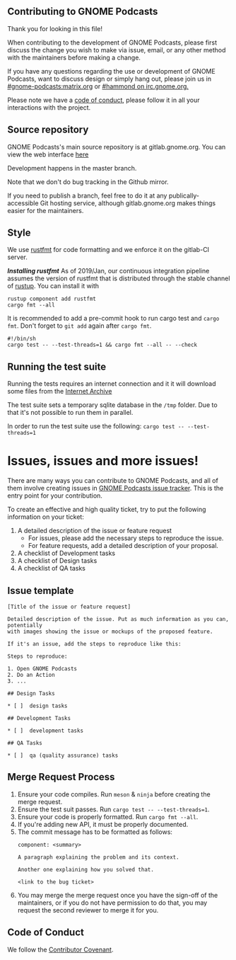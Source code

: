 ## Contributing to GNOME Podcasts

Thank you for looking in this file!

When contributing to the development of GNOME Podcasts, please first discuss the change you wish to make via issue, email, or any other method with the maintainers before making a change.

If you have any questions regarding the use or development of GNOME Podcasts,
want to discuss design or simply hang out, please join us in [#gnome-podcasts:matrix.org](https://matrix.to/#/#gnome-podcasts:matrix.org) or [#hammond on irc.gnome.org.](irc://irc.gnome.org/#hammond)

Please note we have a [code of conduct](/code-of-conduct.md), please follow it in all your interactions with the project.

## Source repository

GNOME Podcasts's main source repository is at gitlab.gnome.org.  You can view
the web interface [here](https://gitlab.gnome.org/World/podcasts)

Development happens in the master branch.

Note that we don't do bug tracking in the Github mirror.

If you need to publish a branch, feel free to do it at any
publically-accessible Git hosting service, although gitlab.gnome.org
makes things easier for the maintainers.

## Style

We use [rustfmt](https://github.com/rust-lang-nursery/rustfmt) for code formatting and we enforce it on the gitlab-CI server.

***Installing rustfmt*** As of 2019/Jan, our continuous integration
pipeline assumes the version of rustfmt that is distributed through the
stable channel of [rustup](rustup.rs).  You can install it with

```
rustup component add rustfmt
cargo fmt --all
 ```

It is recommended to add a pre-commit hook to run cargo test and `cargo fmt`.
Don't forget to `git add` again after `cargo fmt`.
```
#!/bin/sh
cargo test -- --test-threads=1 && cargo fmt --all -- --check
```

## Running the test suite

Running the tests requires an internet connection and it it will download some files from the [Internet Archive](archive.org)

The test suite sets a temporary sqlite database in the `/tmp` folder.
Due to that it's not possible to run them in parallel.

In order to run the test suite use the following: `cargo test -- --test-threads=1`

# Issues, issues and more issues!

There are many ways you can contribute to GNOME Podcasts, and all of them involve creating issues
in [GNOME Podcasts issue tracker](https://gitlab.gnome.org/World/podcasts/issues). This is the entry point for your contribution.

To create an effective and high quality ticket, try to put the following information on your
ticket:

 1. A detailed description of the issue or feature request
     - For issues, please add the necessary steps to reproduce the issue.
     - For feature requests, add a detailed description of your proposal.
 2. A checklist of Development tasks
 3. A checklist of Design tasks
 4. A checklist of QA tasks

## Issue template
```
[Title of the issue or feature request]

Detailed description of the issue. Put as much information as you can, potentially
with images showing the issue or mockups of the proposed feature.

If it's an issue, add the steps to reproduce like this:

Steps to reproduce:

1. Open GNOME Podcasts
2. Do an Action
3. ...

## Design Tasks

* [ ]  design tasks

## Development Tasks

* [ ]  development tasks

## QA Tasks

* [ ]  qa (quality assurance) tasks
```

## Merge Request Process

1. Ensure your code compiles. Run `meson` & `ninja` before creating the merge request.
2. Ensure the test suit passes. Run `cargo test -- --test-threads=1`.
3. Ensure your code is properly formatted. Run `cargo fmt --all`.
4. If you're adding new API, it must be properly documented.
5. The commit message has to be formatted as follows:
   ```
   component: <summary>

   A paragraph explaining the problem and its context.

   Another one explaining how you solved that.

   <link to the bug ticket>
   ```
6. You may merge the merge request once you have the sign-off of the maintainers, or if you
   do not have permission to do that, you may request the second reviewer to merge it for you.

## Code of Conduct
We follow the [Contributor Covenant](/code-of-conduct.md).
